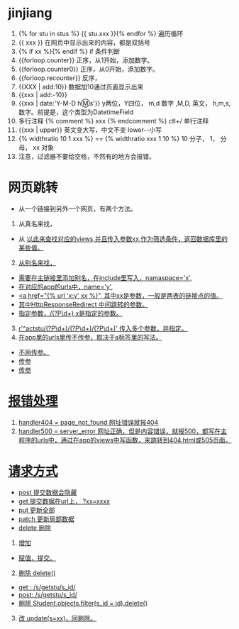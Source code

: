 
# jinjiang

1. {% for stu in stus %} {{ stu.xxx }}{% endfor %}  遍历循环
2. {{ xxx }}  在网页中显示出来的内容，都是双括号
3. {% if xx %}{% endif %}   if 条件判断
4. {{forloop.counter}}  正序，从1开始，添加数字。
5. {{forloop.counter0}} 正序，从0开始，添加数字。
6. {{forloop.recounter}} 反序，
7. {{XXX | add:10}}  数据加10通过页面显示出来
8. {{xxx | add:-10}} 
9. {{xxx | date:'Y-M-D h:m:s'}}  y两位，Y四位， m,d 数字 ,M,D, 英文，  h,m,s,数字。前提是，这个类型为DatetimeField
10. 多行注释   {% comment %} xxx {% endcomment %}   ctl+/  单行注释 
11. {{xxx | upper}} 英文变大写，中文不变 lower--小写
12.  {% widthratio 10 1 xxx %} == {% widthratio xxx 1 10 %}  10 分子， 1， 分母， xx 对象
13. 注意，过滤器不要给空格，不然有的地方会报错。


# 网页跳转
* 从一个链接到另外一个网页，有两个方法。

1. 从真名来找，
* 从 <a href="/s/all/{{xx}}"> 以此来查找对应的views,并且传入参数xx,作为筛选条件，返回数据库里的某些值。
2. 从别名来找，
* 需要在主链接里添加别名，在include里写入，namaspace='x',
* 在对应的app的urls中，name='y',
* <a href="{% url 'x:y' xx %}", 其中xx是参数，一般是两表的链接点的值。
* 其中HttpResponseRedirect  中间跳转的参数。
*  指定参数，/(?P<x>\d+)  x是指定的参数。
3. r'^actstu/(?P<year>\d+)/(?P<month>\d+)/(?P<days>\d+)'  传入多个参数，并指定。
4. 在app里的urls里传不传参，取决于a标签里的写法。
* <a href="/s/upstu/?stu_id={{ stu.id }}"> 不用传参。
* <a href="/s/allstu/{{ g_id }}/">  传参
* <a href="{% url 's:alls' g.id %}"> 传参

# 报错处理
1. handler404 = page_not_found   网址错误就报404
2. handler500 = server_error 	  网址正确，但是内容错误，就报500，都写在主程序的urls中，通过在app的views中写函数，来跳转到404.html或505页面。


# 请求方式
* post 提交数据会隐藏
* get  提交数据在url上，  ?xx=xxxx
* put  更新全部
* patch 更新局部数据
* delete  删除

1. 增加 
* 赋值，提交。
2. 删除 delete()
* get : /s/getstu/s_id/ 
* post: /s/getstu/s_id/
* 删除  Student.objects.filter(s_id = id).delete()

3. 改 update(s=xx)，同删除。


